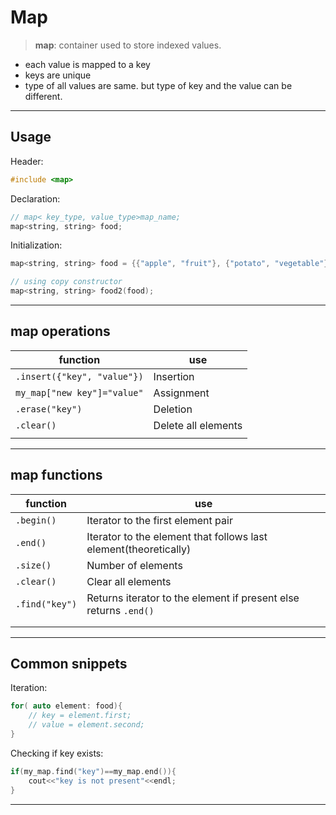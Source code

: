
# Map

> **map**:  container used to store indexed values.

- each value is mapped to a key
- keys are unique
- type of all values are same. but type of key and the value can be different.

----
## Usage

Header:

```cpp
#include <map>
```

Declaration:
```cpp
// map< key_type, value_type>map_name;
map<string, string> food;
```

Initialization:
```cpp
map<string, string> food = {{"apple", "fruit"}, {"potato", "vegetable"}};

// using copy constructor
map<string, string> food2(food);
```


----
## map operations

| function                    | use                 |
| --------------------------- | ------------------- |
| `.insert({"key", "value"})` | Insertion           |
| `my_map["new key"]="value"` | Assignment          |
| `.erase("key")`             | Deletion            |
| `.clear()`                  | Delete all elements |
|                             |                     |

----
## map functions

| function       | use                                                              |
| -------------- | ---------------------------------------------------------------- |
| `.begin()`     | Iterator to the first element pair                               |
| `.end()`       | Iterator to the element that follows last element(theoretically) |
| `.size()`      | Number of elements                                               |
| `.clear()`     | Clear all elements                                               |
| `.find("key")` | Returns iterator to the element if present else returns `.end()` |
|                |                                                                  |
|                |                                                                  |


----
## Common snippets
Iteration:
```cpp
for( auto element: food){
	// key = element.first;
	// value = element.second;
}
```

Checking if key exists:
```cpp
if(my_map.find("key")==my_map.end()){
	cout<<"key is not present"<<endl;
}
```

----

